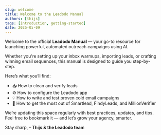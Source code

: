 ```yaml
---
slug: welcome
title: Welcome to the Leadodo Manual
authors: [thijs]
tags: [introduction, getting-started]
date: 2025-05-09
---
```

Welcome to the official **Leadodo Manual** — your go-to resource for launching powerful, automated outreach campaigns using AI.

Whether you're setting up your inbox warmups, importing leads, or crafting winning email sequences, this manual is designed to guide you step-by-step.

Here’s what you’ll find:

- 📥 How to clean and verify leads
- ⚙️ How to configure the Leadodo app
- 💡 How to write and test proven cold email campaigns
- 🚀 How to get the most out of Smartlead, FindyLeads, and MillionVerifier

We’re updating this space regularly with best practices, updates, and tips.
Feel free to bookmark it — and let’s grow your agency, smarter.

Stay sharp,
**– Thijs & the Leadodo team**
